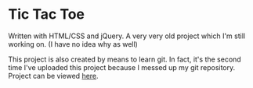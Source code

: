 Tic Tac Toe
===========

Written with HTML/CSS and jQuery. A very very old project which I'm still working on. (I have no idea why as well)

This project is also created by means to learn git. In fact, it's the second time I've uploaded this project because I messed up my git repository. Project can be viewed [here].

[here]: https://xbili.github.io/tictactoe